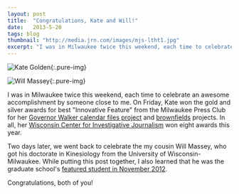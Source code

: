 ```yaml
---
layout: post
title:  "Congratulations, Kate and Will!"
date:   2013-5-20
tags: blog
thumbnail: "http://media.jrn.com/images/mjs-ltht1.jpg"
excerpt: "I was in Milwaukee twice this weekend, each time to celebrate an awesome accomplishment by someone close to me. On Friday, Kate won the gold and silver awards for best 'Innovative Feature' from the Milwaukee Press Club for her [Governor Walker calendar files project](http://www.wisconsinwatch.org/the-walker-calendar-files-overview/) and [brownfields](http://www.wisconsinwatch.org/2012/09/23/map-brownfields-nationwide/) projects. In all, her [Wisconsin Center for Investigative Journalism](http://www.wisconsinwatch.org) won eight awards this year."
---
```


![Kate Golden](http://media.jrn.com/images/mjs-ltht1.jpg "Photo: Paul Smith at the Milwaukee Journal-Sentinel"){:.pure-img}

![Will Massey](http://www.graduateschool.uwm.edu/students/featured/william-massey/william-massey.jpg "Photo: University of Wisconsin-Milwaukee"){:.pure-img}

I was in Milwaukee twice this weekend, each time to celebrate an awesome accomplishment by someone close to me. On Friday, Kate won the gold and silver awards for best "Innovative Feature" from the Milwaukee Press Club for her [Governor Walker calendar files project](http://www.wisconsinwatch.org/the-walker-calendar-files-overview/) and [brownfields](http://www.wisconsinwatch.org/2012/09/23/map-brownfields-nationwide/) projects. In all, her [Wisconsin Center for Investigative Journalism](http://www.wisconsinwatch.org) won eight awards this year.

Two days later, we went back to celebrate the my cousin Will Massey, who got his doctorate in Kinesiology from the University of Wisconsin-Milwaukee. While putting this post together, I also learned that he was the graduate school's [featured student in November 2012](http://www.graduateschool.uwm.edu/students/featured/william-massey/).

Congratulations, both of you!